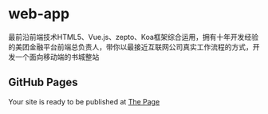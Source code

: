 # web-app

最前沿前端技术HTML5、Vue.js、zepto、Koa框架综合运用，拥有十年开发经验的美团金融平台前端总负责人，带你以最接近互联网公司真实工作流程的方式，开发一个面向移动端的书城整站

## GitHub Pages

Your site is ready to be published at <a target="_blank" href="https://castorsugar.github.io/bookcity/">The Page</a>
